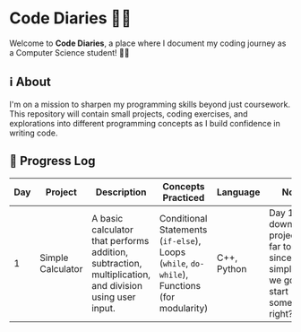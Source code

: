 # Code Diaries 🍄🌿

Welcome to **Code Diaries**, a place where I document my coding journey as a Computer Science student! 🍄🌿

## ℹ️ About 
I'm on a mission to sharpen my programming skills beyond just coursework. This repository will contain small projects, coding exercises, and explorations into different programming concepts as I build confidence in writing code.

## 📌 Progress Log 
| Day  | Project | Description | Concepts Practiced | Language | Notes |
|------|---------|-------------|--------------------|----------|-------|
| 1    | Simple Calculator | A basic calculator that performs addition, subtraction, multiplication, and division using user input.| Conditional Statements (`if-else`), Loops (`while`, `do-while`), Functions (for modularity) | C++, Python | Day 1 down! This project felt far too silly, since it's so simple, but we gotta start somewhere, right?|
